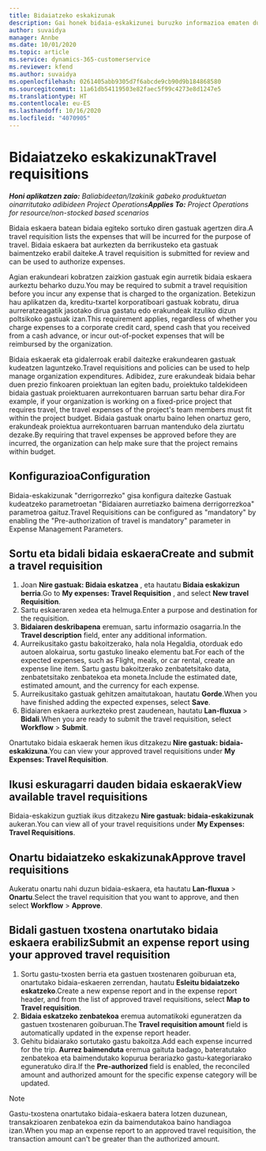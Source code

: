 ```yaml
---
title: Bidaiatzeko eskakizunak
description: Gai honek bidaia-eskakizunei buruzko informazioa ematen du.
author: suvaidya
manager: Annbe
ms.date: 10/01/2020
ms.topic: article
ms.service: dynamics-365-customerservice
ms.reviewer: kfend
ms.author: suvaidya
ms.openlocfilehash: 0261405abb9305d7f6abcde9cb90d9b184868580
ms.sourcegitcommit: 11a61db54119503e82faec5f99c4273e8d1247e5
ms.translationtype: HT
ms.contentlocale: eu-ES
ms.lasthandoff: 10/16/2020
ms.locfileid: "4070905"
---
```

# <a name="travel-requisitions"></a><span data-ttu-id="5e035-103">Bidaiatzeko eskakizunak</span><span class="sxs-lookup"><span data-stu-id="5e035-103">Travel requisitions</span></span>

<span data-ttu-id="5e035-104">_**Honi aplikatzen zaio:** Baliabideetan/Izakinik gabeko produktuetan oinarritutako adibideen Project Operations_</span><span class="sxs-lookup"><span data-stu-id="5e035-104">_**Applies To:** Project Operations for resource/non-stocked based scenarios_</span></span>

<span data-ttu-id="5e035-105">Bidaia eskaera batean bidaia egiteko sortuko diren gastuak agertzen dira.</span><span class="sxs-lookup"><span data-stu-id="5e035-105">A travel requisition lists the expenses that will be incurred for the purpose of travel.</span></span> <span data-ttu-id="5e035-106">Bidaia eskaera bat aurkezten da berrikusteko eta gastuak baimentzeko erabil daiteke.</span><span class="sxs-lookup"><span data-stu-id="5e035-106">A travel requisition is submitted for review and can be used to authorize expenses.</span></span>

<span data-ttu-id="5e035-107">Agian erakundeari kobratzen zaizkion gastuak egin aurretik bidaia eskaera aurkeztu beharko duzu.</span><span class="sxs-lookup"><span data-stu-id="5e035-107">You may be required to submit a travel requisition before you incur any expense that is charged to the organization.</span></span> <span data-ttu-id="5e035-108">Betekizun hau aplikatzen da, kreditu-txartel korporatiboari gastuak kobratu, dirua aurreratzeagatik jasotako dirua gastatu edo erakundeak itzuliko dizun poltsikoko gastuak izan.</span><span class="sxs-lookup"><span data-stu-id="5e035-108">This requirement applies, regardless of whether you charge expenses to a corporate credit card, spend cash that you received from a cash advance, or incur out-of-pocket expenses that will be reimbursed by the organization.</span></span>

<span data-ttu-id="5e035-109">Bidaia eskaerak eta gidalerroak erabil daitezke erakundearen gastuak kudeatzen laguntzeko.</span><span class="sxs-lookup"><span data-stu-id="5e035-109">Travel requisitions and policies can be used to help manage organization expenditures.</span></span> <span data-ttu-id="5e035-110">Adibidez, zure erakundeak bidaia behar duen prezio finkoaren proiektuan lan egiten badu, proiektuko taldekideen bidaia gastuak proiektuaren aurrekontuaren barruan sartu behar dira.</span><span class="sxs-lookup"><span data-stu-id="5e035-110">For example, if your organization is working on a fixed-price project that requires travel, the travel expenses of the project's team members must fit within the project budget.</span></span> <span data-ttu-id="5e035-111">Bidaia gastuak onartu baino lehen onartuz gero, erakundeak proiektua aurrekontuaren barruan mantenduko dela ziurtatu dezake.</span><span class="sxs-lookup"><span data-stu-id="5e035-111">By requiring that travel expenses be approved before they are incurred, the organization can help make sure that the project remains within budget.</span></span>

## <a name="configuration"></a><span data-ttu-id="5e035-112">Konfigurazioa</span><span class="sxs-lookup"><span data-stu-id="5e035-112">Configuration</span></span> 

<span data-ttu-id="5e035-113">Bidaia-eskakizunak "derrigorrezko" gisa konfigura daitezke Gastuak kudeatzeko parametroetan "Bidaiaren aurretiazko baimena derrigorrezkoa" parametroa gaituz.</span><span class="sxs-lookup"><span data-stu-id="5e035-113">Travel Requisitions can be configured as "mandatory" by enabling the "Pre-authorization of travel is mandatory" parameter in Expense Management Parameters.</span></span> 

## <a name="create-and-submit-a-travel-requisition"></a><span data-ttu-id="5e035-114">Sortu eta bidali bidaia eskaera</span><span class="sxs-lookup"><span data-stu-id="5e035-114">Create and submit a travel requisition</span></span>

1. <span data-ttu-id="5e035-115">Joan **Nire gastuak: Bidaia eskatzea** , eta hautatu **Bidaia eskakizun berria**.</span><span class="sxs-lookup"><span data-stu-id="5e035-115">Go to **My expenses: Travel Requisition** , and select **New travel Requisition**.</span></span>
2. <span data-ttu-id="5e035-116">Sartu eskaeraren xedea eta helmuga.</span><span class="sxs-lookup"><span data-stu-id="5e035-116">Enter a purpose and destination for the requisition.</span></span>
3. <span data-ttu-id="5e035-117">**Bidaiaren deskribapena** eremuan, sartu informazio osagarria.</span><span class="sxs-lookup"><span data-stu-id="5e035-117">In the  **Travel description** field, enter any additional information.</span></span> 
4. <span data-ttu-id="5e035-118">Aurreikusitako gastu bakoitzerako, hala nola Hegaldia, otorduak edo autoen alokairua, sortu gastuko lineako elementu bat.</span><span class="sxs-lookup"><span data-stu-id="5e035-118">For each of the expected expenses, such as Flight, meals, or car rental, create an expense line item.</span></span> <span data-ttu-id="5e035-119">Sartu gastu bakoitzerako zenbatetsitako data, zenbatetsitako zenbatekoa eta moneta.</span><span class="sxs-lookup"><span data-stu-id="5e035-119">Include the estimated date, estimated amount, and the currency for each expense.</span></span> 
5. <span data-ttu-id="5e035-120">Aurreikusitako gastuak gehitzen amaitutakoan, hautatu **Gorde**.</span><span class="sxs-lookup"><span data-stu-id="5e035-120">When you have finished adding the expected expenses, select **Save**.</span></span>
6. <span data-ttu-id="5e035-121">Bidaiaren eskaera aurkezteko prest zaudenean, hautatu **Lan-fluxua** > **Bidali**.</span><span class="sxs-lookup"><span data-stu-id="5e035-121">When you are ready to submit the travel requisition, select **Workflow** > **Submit**.</span></span>

<span data-ttu-id="5e035-122">Onartutako bidaia eskaerak hemen ikus ditzakezu **Nire gastuak: bidaia-eskakizuna**.</span><span class="sxs-lookup"><span data-stu-id="5e035-122">You can view your approved travel requisitions under **My Expenses: Travel Requisition**.</span></span> 

## <a name="view-available-travel-requisitions"></a><span data-ttu-id="5e035-123">Ikusi eskuragarri dauden bidaia eskaerak</span><span class="sxs-lookup"><span data-stu-id="5e035-123">View available travel requisitions</span></span>

<span data-ttu-id="5e035-124">Bidaia-eskakizun guztiak ikus ditzakezu **Nire gastuak: bidaia-eskakizunak** aukeran.</span><span class="sxs-lookup"><span data-stu-id="5e035-124">You can view all of your travel requisitions under **My Expenses: Travel Requisitions**.</span></span>

## <a name="approve-travel-requisitions"></a><span data-ttu-id="5e035-125">Onartu bidaiatzeko eskakizunak</span><span class="sxs-lookup"><span data-stu-id="5e035-125">Approve travel requisitions</span></span>

<span data-ttu-id="5e035-126">Aukeratu onartu nahi duzun bidaia-eskaera, eta hautatu **Lan-fluxua** > **Onartu**.</span><span class="sxs-lookup"><span data-stu-id="5e035-126">Select the travel requisition that you want to approve, and then select **Workflow** > **Approve**.</span></span>  

## <a name="submit-an-expense-report-using-your-approved-travel-requisition"></a><span data-ttu-id="5e035-127">Bidali gastuen txostena onartutako bidaia eskaera erabiliz</span><span class="sxs-lookup"><span data-stu-id="5e035-127">Submit an expense report using your approved travel requisition</span></span>

1. <span data-ttu-id="5e035-128">Sortu gastu-txosten berria eta gastuen txostenaren goiburuan eta, onartutako bidaia-eskaeren zerrendan, hautatu **Esleitu bidaiatzeko eskatzeko**.</span><span class="sxs-lookup"><span data-stu-id="5e035-128">Create a new expense report and in the expense report header, and from the list of approved travel requisitions, select **Map to Travel requisition**.</span></span>
2. <span data-ttu-id="5e035-129">**Bidaia eskatzeko zenbatekoa** eremua automatikoki eguneratzen da gastuen txostenaren goiburuan.</span><span class="sxs-lookup"><span data-stu-id="5e035-129">The **Travel requisition amount** field is automatically updated in the expense report header.</span></span>
3. <span data-ttu-id="5e035-130">Gehitu bidaiarako sortutako gastu bakoitza.</span><span class="sxs-lookup"><span data-stu-id="5e035-130">Add each expense incurred for the trip.</span></span> <span data-ttu-id="5e035-131">**Aurrez baimenduta** eremua gaituta badago, bateratutako zenbatekoa eta baimendutako kopurua berariazko gastu-kategoriarako eguneratuko dira.</span><span class="sxs-lookup"><span data-stu-id="5e035-131">If the **Pre-authorized** field is enabled, the reconciled amount and authorized amount for the specific expense category will be updated.</span></span>

> [!NOTE]
> <span data-ttu-id="5e035-132">Gastu-txostena onartutako bidaia-eskaera batera lotzen duzunean, transakzioaren zenbatekoa ezin da baimendutakoa baino handiagoa izan.</span><span class="sxs-lookup"><span data-stu-id="5e035-132">When you map an expense report to an approved travel requisition, the transaction amount can't be greater than the authorized amount.</span></span> 

